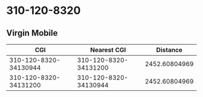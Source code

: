 # 310-120-8320
## Virgin Mobile


| CGI | Nearest CGI | Distance |
|-----|-------------|----------|
| 310-120-8320-34130944 | 310-120-8320-34131200 | 2452.60804969 |
| 310-120-8320-34131200 | 310-120-8320-34130944 | 2452.60804969 |

